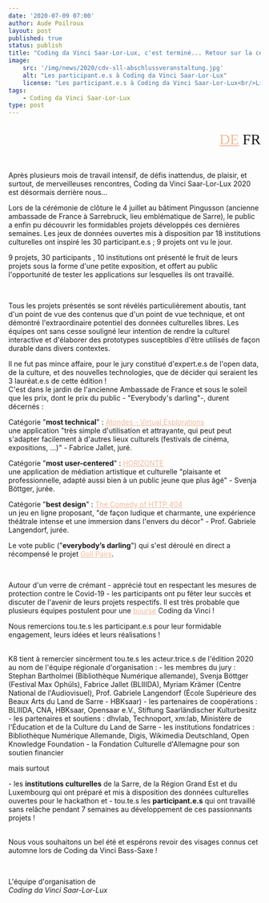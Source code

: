 ```yaml
---
date: '2020-07-09 07:00'
author: Aude Poilroux
layout: post
published: true
status: publish
title: "Coding da Vinci Saar-Lor-Lux, c'est terminé... Retour sur la cérémonie de clôture"
image:
    src: '/img/news/2020/cdv-sll-abschlussveranstaltung.jpg'
    alt: "Les participant.e.s à Coding da Vinci Saar-Lor-Lux"
    license: "Les participant.e.s à Coding da Vinci Saar-Lor-Lux<br/>Licence: <a href='https://creativecommons.org/licenses/by-sa/4.0/deed.fr' target='_blank' style='color: #f2bb9b;'>CC BY-SA 4.0</a>, Henrik Elburn"
tags:
    - Coding da Vinci Saar-Lor-Lux
type: post
---
```

<!-- Sprache -->
<div class="row">
    <div class="col-lg-2 col-lg-offset-10">
        <p style="margin-bottom:15px; font-family:Archive; font-size: 22pt; text-align: right;"><a href="../../07/09/cdv-sll-schoenwares_de.html" style="color: #f2bb9b;">DE</a> FR</p>
    </div>
</div>

<!-- Post -->
<br/>
<p>Après plusieurs mois de travail intensif, de défis inattendus, de plaisir, et surtout, de merveilleuses rencontres, Coding da Vinci Saar-Lor-Lux 2020 est désormais derrière nous...</p>
<p>Lors de la cérémonie de clôture le 4 juillet au bâtiment Pingusson (ancienne ambassade de France à Sarrebruck, lieu emblématique de Sarre), le public a enfin pu découvrir les formidables projets développés ces dernières semaines. Les jeux de données ouvertes mis à disposition par 18 institutions culturelles ont inspiré les 30 participant.e.s ; 9 projets ont vu le jour.</p>
<p>9 projets, 30 participants , 10 institutions  ont présenté le fruit de leurs projets sous la forme d'une petite exposition, et offert au public l'opportunité de tester les applications sur lesquelles ils ont travaillé. <!--Les présentations ont été filmées et diffusées en direct. Pour les visionner, c'est par ici !--></p>
<br/>
<p>Tous les projets présentés se sont révélés particulièrement aboutis, tant d'un point de vue des contenus que d'un point de vue technique, et ont démontré l'extraordinaire potentiel des données culturelles libres. Les équipes ont sans cesse souligné leur intention de rendre la culturel interactive et d'élaborer des prototypes susceptibles d'être utilisés de façon durable dans divers contextes.</p>
<p>Il ne fut pas mince affaire, pour le jury constitué d'expert.e.s de l'open data, de la culture, et des nouvelles technologies, que de décider qui seraient les 3 lauréat.e.s de cette édition !<br/>
C'est dans le jardin de l'ancienne Ambassade de France et sous le soleil que les prix, dont le prix du public - "Everybody's darling"-, durent décernés :</p>
<p>Catégorie "<b>most technical</b>" : <a href="https://codingdavinci.de/projects/2020_sll/atondes.html" target="_blank" style="color: #f2bb9b;">Atondes - Virtual Explorations</a><br/>
une application "très simple d'utilisation et attrayante, qui peut peut s'adapter facilement à d'autres lieux culturels (festivals de cinéma, expositions, ...)" - Fabrice Jallet, juré.</p>
<p>Catégorie "<b>most user-centered</b>" : <a href="https://codingdavinci.de/projects/2020_sll/horizonte.html" target="_blank" style="color: #f2bb9b;">HORIZONTE</a><br/>
une application de médiation artistique et culturelle "plaisante et professionnelle, adapté aussi bien à un public jeune que plus âgé" - Svenja Böttger, jurée.</p>
<p>Catégorie "<b>best design</b>" : <a href="https://codingdavinci.de/projects/2020_sll/comedy_of_http_404.html" target="_blank" style="color: #f2bb9b;">The Comedy of HTTP 404</a><br/>
un jeu en ligne proposant, "de façon ludique et charmante, une expérience théâtrale intense et une immersion dans l'envers du décor" -  Prof. Gabriele Langendorf, jurée.</p>
<p>Le vote public ("<b>everybody’s darling</b>") qui s'est déroulé en direct a récompensé le projet <a href="https://codingdavinci.de/projects/2020_sll/goll_pairs.html" target="_blank" style="color: #f2bb9b;">Goll Pairs</a>.</p>
<br/>
<p>Autour d'un verre de crémant - apprécié tout en respectant les mesures de protection contre le Covid-19 - les participants ont pu fêter leur succès et discuter de l'avenir de leurs projets respectifs. Il est très probable que plusieurs équipes postulent pour une <a href="https://codingdavinci.de/stipendien/" target="_blank" style="color: #f2bb9b;">bourse</a> Coding da Vinci !</p>
<p>Nous remercions tou.te.s les participant.e.s pour leur formidable engagement, leurs idées et leurs réalisations !</p>
<br/>
K8 tient à remercier sincèrment tou.te.s les acteur.trice.s de l'édition 2020 au nom de l'équipe régionale d'organisation :
- les membres du jury : Stephan Bartholmei (Bibliothèque Numérique allemande), Svenja Böttger (Festival Max Ophüls), Fabrice Jallet (BLIIIDA), Myriam Krämer (Centre National de l'Audiovisuel), Prof. Gabriele Langendorf (École Supérieure des Beaux Arts du Land de Sarre - HBKsaar)
- les partenaires de coopérations : BLIIIDA, CNA, HBKsaar, Opensaar e.V., Stiftung Saarländischer Kulturbesitz
- les partenaires et soutiens : dhvlab, Technoport, xm:lab, Ministère de l'Éducation et de la Culture du Land de Sarre
- les institutions fondatrices : Bibliothèque Numérique Allemande, Digis, Wikimedia Deutschland, Open Knowledge Foundation
- la Fondation Culturelle d'Allemagne pour son soutien financier
<p>mais surtout</p>
- les <b>institutions culturelles</b> de la Sarre, de la Région Grand Est et du Luxembourg qui ont préparé et mis à disposition des données culturelles ouvertes pour le hackathon et
- tou.te.s les <b>participant.e.s</b> qui ont travaillé sans relâche pendant 7 semaines au développement de ces passionnants projets !
<br/><br/>
<p>Nous vous souhaitons un bel été et espérons revoir des visages connus cet automne lors de Coding da Vinci Bass-Saxe !</p>
<br/>
<p>L'équipe d'organisation de<br/><i>Coding da Vinci Saar-Lor-Lux</i></p>